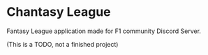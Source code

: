 # Chantasy League

Fantasy League application made for F1 community Discord Server.

(This is a TODO, not a finished project)

